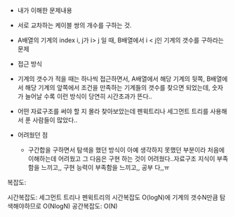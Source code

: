 - 내가 이해한 문제내용
 - 서로 교차하는 케이블 쌍의 개수를 구하는 것.
 - A배열의 기계의 index i, j가 i> j 일 때, B배열에서 i < j인 기계의 갯수를 구하라는 문제

- 접근 방식
 - 기계의 갯수가 적을 때는 하나씩 접근하면서, A배열에서 해당 기계의 뒷쪽, B배열에서 해당 기계의 앞쪽에서 조건을 만족하는 기계들의 갯수를 찾으면 되었는데, 
    숫자가 늘어날 수록 이런 방식이 당연히 시간초과가 뜬다..
 - 어떤 자료구조를 써야 할 지 몰라 찾아보았는데 펜윅트리나 세그먼트 트리를 사용해서 푼 사람들이 많았다..
 
- 어려웠던 점
  - 구간합을 구하면서 탐색을 했던 방식이 아예 생각하지 못했던 부분이라 처음에 이해하는데 어려웠고
     그 다음은 구현 하는 것이 어려웠다..자료구조 지식이 부족함을 느끼고,, 구현 능력이 부족함을 느끼고,, 공부 다,,ㅠ


복잡도:

시간복잡도: 세그먼트 트리나 펜윅트리의 시간복잡도 O(logN)에 기계의 갯수N만큼 탐색해야하므로 O(NlogN)
공간복잡도: O(N)
